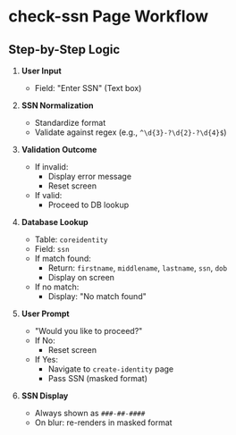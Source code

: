 # check-ssn Page Workflow

## Step-by-Step Logic

1. **User Input**
   - Field: "Enter SSN" (Text box)

2. **SSN Normalization**
   - Standardize format
   - Validate against regex (e.g., `^\d{3}-?\d{2}-?\d{4}$`)

3. **Validation Outcome**
   - If invalid:
     - Display error message
     - Reset screen
   - If valid:
     - Proceed to DB lookup

4. **Database Lookup**
   - Table: `coreidentity`
   - Field: `ssn`
   - If match found:
     - Return: `firstname`, `middlename`, `lastname`, `ssn`, `dob`
     - Display on screen
   - If no match:
     - Display: "No match found"

5. **User Prompt**
   - "Would you like to proceed?"
   - If No:
     - Reset screen
   - If Yes:
     - Navigate to `create-identity` page
     - Pass SSN (masked format)

6. **SSN Display**
   - Always shown as `###-##-####`
   - On blur: re-renders in masked format
